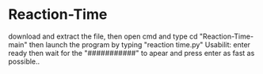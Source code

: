 # Reaction-Time
download and extract the file, then open cmd and type cd "Reaction-Time-main" then launch the program by typing "reaction time.py" 
Usabilit: enter ready then wait for the "###########" to apear and press enter as fast as possible..
